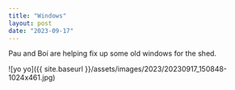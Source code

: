 ```yaml
---
title: "Windows"
layout: post
date: "2023-09-17"
---
```


Pau and Boí are helping fix up some old windows for the shed.

![yo yo]({{ site.baseurl }}/assets/images/2023/20230917_150848-1024x461.jpg)
